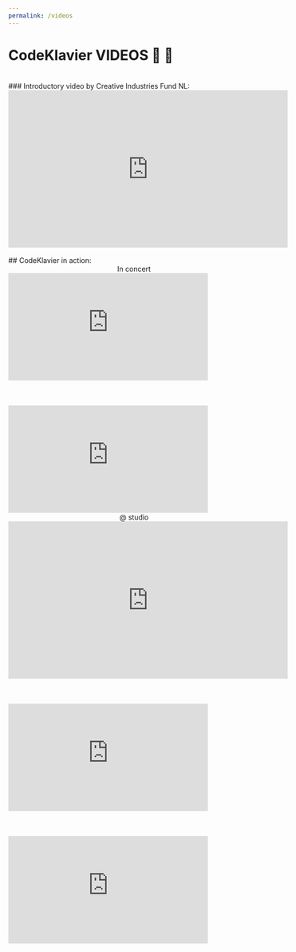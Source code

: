 ```yaml
---
permalink: /videos
---
```


# CodeKlavier VIDEOS 🎥 🎹

<br>
### Introductory video by Creative Industries Fund NL:
<div style='text-align:center'>
<iframe width="560" height="315" src="https://www.youtube-nocookie.com/embed/UPYYa30Syxw?rel=0&amp;showinfo=0" frameborder="0" allow="autoplay; encrypted-media" allowfullscreen></iframe>
</div>

<br>
## CodeKlavier in action:
<div class='vids-cols'>

<div style='display:flex; flex-flow:column; text-align:center'>
<div>In concert</div>
<iframe width="400" height="215" src="https://www.youtube-nocookie.com/embed/HrUNrb3ihl0?rel=0" frameborder="0" allow="autoplay; encrypted-media" allowfullscreen></iframe>
<div style='height:50px'></div>
<iframe width="400" height="215" src="https://www.youtube-nocookie.com/embed/N_Vpo5jzH_c?rel=0" frameborder="0" allow="autoplay; encrypted-media" allowfullscreen></iframe>
</div>

<div style='display:flex; flex-flow:column; text-align:center'>
<div>@ studio</div>
<iframe width="560" height="315" src="https://www.youtube-nocookie.com/embed/p65YavCUEuQ" frameborder="0" allow="accelerometer; autoplay; encrypted-media; gyroscope; picture-in-picture" allowfullscreen></iframe>
<div style='height:50px'></div> 
<iframe width="400" height="215" src="https://www.youtube-nocookie.com/embed/_r2omaPtG5Y?rel=0" frameborder="0" allow="autoplay; encrypted-media" allowfullscreen></iframe>
<div style='height:50px'></div> 
<iframe width="400" height="215" src="https://www.youtube-nocookie.com/embed/ytpB8FB6VTU?rel=0" frameborder="0" allow="autoplay; encrypted-media" allowfullscreen></iframe>
</div>

</div>
